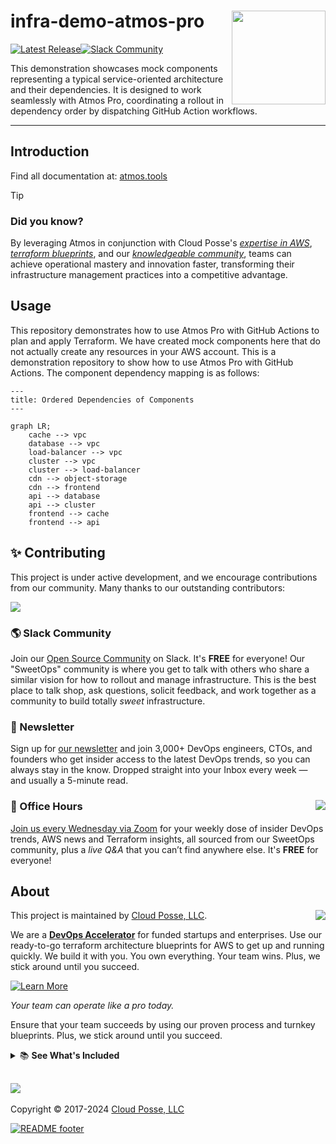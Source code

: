 <!-- markdownlint-disable -->

# infra-demo-atmos-pro <a href="https://cpco.io/homepage?utm_source=github&utm_medium=readme&utm_campaign=cloudposse-examples/infra-demo-atmos-pro&utm_content="><img align="right" src="https://cloudposse.com/logo-300x69.svg" width="150" /></a>

<a href="https://github.com/cloudposse/atmos/releases/latest"><img src="https://img.shields.io/github/release/cloudposse/atmos.svg?style=for-the-badge" alt="Latest Release"/></a><a href="https://slack.cloudposse.com"><img src="https://slack.cloudposse.com/for-the-badge.svg" alt="Slack Community"/></a>

<!-- markdownlint-restore -->

<!--




  ** DO NOT EDIT THIS FILE
  **
  ** This file was automatically generated by the `cloudposse/build-harness`.
  ** 1) Make all changes to `README.yaml`
  ** 2) Run `make init` (you only need to do this once)
  ** 3) Run`make readme` to rebuild this file.
  **
  ** (We maintain HUNDREDS of open source projects. This is how we maintain our sanity.)
  **





-->

This demonstration showcases mock components representing a typical service-oriented architecture and their
dependencies. It is designed to work seamlessly with Atmos Pro, coordinating a rollout in dependency order by
dispatching GitHub Action workflows.

---

## Introduction

Find all documentation at: [atmos.tools](https://atmos.tools)

> [!TIP]
>
> ### Did you know?
>
> By leveraging Atmos in conjunction with Cloud Posse's [_expertise in AWS_](https://cloudposse.com),
> [_terraform blueprints_](https://cloudposse.com/services/), and our
> [_knowledgeable community_](https://slack.cloudposse.com), teams can achieve operational mastery and innovation
> faster, transforming their infrastructure management practices into a competitive advantage.

## Usage

This repository demonstrates how to use Atmos Pro with GitHub Actions to plan and apply Terraform. We have created mock
components here that do not actually create any resources in your AWS account. This is a demonstration repository to
show how to use Atmos Pro with GitHub Actions. The component dependency mapping is as follows:

```mermaid
---
title: Ordered Dependencies of Components
---

graph LR;
    cache --> vpc
    database --> vpc
    load-balancer --> vpc
    cluster --> vpc
    cluster --> load-balancer
    cdn --> object-storage
    cdn --> frontend
    api --> database
    api --> cluster
    frontend --> cache
    frontend --> api
```

## ✨ Contributing

This project is under active development, and we encourage contributions from our community. Many thanks to our
outstanding contributors:

<a href="https://github.com/cloudposse-examples/infra-demo-atmos-pro/graphs/contributors">
  <img src="https://contrib.rocks/image?repo=cloudposse-examples/infra-demo-atmos-pro&max=24" />
</a>

### 🌎 Slack Community

Join our
[Open Source Community](https://cpco.io/slack?utm_source=github&utm_medium=readme&utm_campaign=cloudposse-examples/infra-demo-atmos-pro&utm_content=slack)
on Slack. It's **FREE** for everyone! Our "SweetOps" community is where you get to talk with others who share a similar
vision for how to rollout and manage infrastructure. This is the best place to talk shop, ask questions, solicit
feedback, and work together as a community to build totally _sweet_ infrastructure.

### 📰 Newsletter

Sign up for
[our newsletter](https://cpco.io/newsletter?utm_source=github&utm_medium=readme&utm_campaign=cloudposse-examples/infra-demo-atmos-pro&utm_content=newsletter)
and join 3,000+ DevOps engineers, CTOs, and founders who get insider access to the latest DevOps trends, so you can
always stay in the know. Dropped straight into your Inbox every week — and usually a 5-minute read.

### 📆 Office Hours <a href="https://cloudposse.com/office-hours?utm_source=github&utm_medium=readme&utm_campaign=cloudposse-examples/infra-demo-atmos-pro&utm_content=office_hours"><img src="https://img.cloudposse.com/fit-in/200x200/https://cloudposse.com/wp-content/uploads/2019/08/Powered-by-Zoom.png" align="right" /></a>

[Join us every Wednesday via Zoom](https://cloudposse.com/office-hours?utm_source=github&utm_medium=readme&utm_campaign=cloudposse-examples/infra-demo-atmos-pro&utm_content=office_hours)
for your weekly dose of insider DevOps trends, AWS news and Terraform insights, all sourced from our SweetOps community,
plus a _live Q&A_ that you can’t find anywhere else. It's **FREE** for everyone!

## About

This project is maintained by
<a href="https://cpco.io/homepage?utm_source=github&utm_medium=readme&utm_campaign=cloudposse-examples/infra-demo-atmos-pro&utm_content=">Cloud
Posse, LLC</a>.
<a href="https://cpco.io/homepage?utm_source=github&utm_medium=readme&utm_campaign=cloudposse-examples/infra-demo-atmos-pro&utm_content="><img src="https://cloudposse.com/logo-300x69.svg" align="right" /></a>

We are a
[**DevOps Accelerator**](https://cpco.io/commercial-support?utm_source=github&utm_medium=readme&utm_campaign=cloudposse-examples/infra-demo-atmos-pro&utm_content=commercial_support)
for funded startups and enterprises. Use our ready-to-go terraform architecture blueprints for AWS to get up and running
quickly. We build it with you. You own everything. Your team wins. Plus, we stick around until you succeed.

<a href="https://cpco.io/commercial-support?utm_source=github&utm_medium=readme&utm_campaign=cloudposse-examples/infra-demo-atmos-pro&utm_content=commercial_support"><img alt="Learn More" src="https://img.shields.io/badge/learn%20more-success.svg?style=for-the-badge"/></a>

_Your team can operate like a pro today._

Ensure that your team succeeds by using our proven process and turnkey blueprints. Plus, we stick around until you
succeed.

<details>
  <summary>📚 <strong>See What's Included</strong></summary>

- **Reference Architecture.** You'll get everything you need from the ground up built using 100% infrastructure as code.
- **Deployment Strategy.** You'll have a battle-tested deployment strategy using GitHub Actions that's automated and
  repeatable.
- **Site Reliability Engineering.** You'll have total visibility into your apps and microservices.
- **Security Baseline.** You'll have built-in governance with accountability and audit logs for all changes.
- **GitOps.** You'll be able to operate your infrastructure via Pull Requests.
- **Training.** You'll receive hands-on training so your team can operate what we build.
- **Questions.** You'll have a direct line of communication between our teams via a Shared Slack channel.
- **Troubleshooting.** You'll get help to triage when things aren't working.
- **Code Reviews.** You'll receive constructive feedback on Pull Requests.
- **Bug Fixes.** We'll rapidly work with you to fix any bugs in our projects.
</details>

## <a href="https://cloudposse.com/readme/commercial-support/link?utm_source=github&utm_medium=readme&utm_campaign=cloudposse-examples/infra-demo-atmos-pro&utm_content=readme_commercial_support_link"><img src="https://cloudposse.com/readme/commercial-support/img"/></a>

Copyright © 2017-2024 [Cloud Posse, LLC](https://cpco.io/copyright)

<a href="https://cloudposse.com/readme/footer/link?utm_source=github&utm_medium=readme&utm_campaign=cloudposse-examples/infra-demo-atmos-pro&utm_content=readme_footer_link"><img alt="README footer" src="https://cloudposse.com/readme/footer/img"/></a>

<img alt="Beacon" width="0" src="https://ga-beacon.cloudposse.com/UA-76589703-4/cloudposse-examples/infra-demo-atmos-pro?pixel&cs=github&cm=readme&an=infra-demo-atmos-pro"/>
